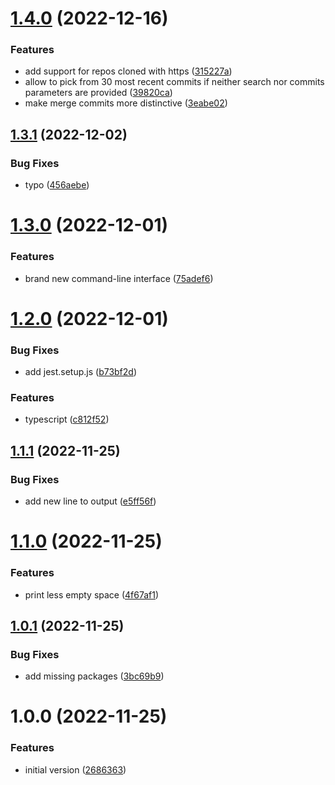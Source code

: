 # [1.4.0](https://github.com/PitcherAG/pitcher-cherry-release/compare/v1.3.1...v1.4.0) (2022-12-16)


### Features

* add support for repos cloned with https ([315227a](https://github.com/PitcherAG/pitcher-cherry-release/commit/315227a704cd9ec60258ca14091277dece3e7bfe))
* allow to pick from 30 most recent commits if neither search nor commits parameters are provided ([39820ca](https://github.com/PitcherAG/pitcher-cherry-release/commit/39820ca8ed64a87aba7f044dc926d72d77d7a51b))
* make merge commits more distinctive ([3eabe02](https://github.com/PitcherAG/pitcher-cherry-release/commit/3eabe02824b289b348ff2ede4c2bcce36eb3767d))

## [1.3.1](https://github.com/PitcherAG/pitcher-cherry-release/compare/v1.3.0...v1.3.1) (2022-12-02)


### Bug Fixes

* typo ([456aebe](https://github.com/PitcherAG/pitcher-cherry-release/commit/456aebe1b2cde2def791fb0c9e79576afff6044e))

# [1.3.0](https://github.com/PitcherAG/pitcher-cherry-release/compare/v1.2.0...v1.3.0) (2022-12-01)


### Features

* brand new command-line interface ([75adef6](https://github.com/PitcherAG/pitcher-cherry-release/commit/75adef69577ddee376ad8bc45d4ad3acd359d611))

# [1.2.0](https://github.com/PitcherAG/pitcher-cherry-release/compare/v1.1.1...v1.2.0) (2022-12-01)


### Bug Fixes

* add jest.setup.js ([b73bf2d](https://github.com/PitcherAG/pitcher-cherry-release/commit/b73bf2df93b783232fc7efeeba64b2904b404583))


### Features

* typescript ([c812f52](https://github.com/PitcherAG/pitcher-cherry-release/commit/c812f5250da38c28f4f4518f6b46e5e372620c14))

## [1.1.1](https://github.com/PitcherAG/pitcher-cherry-release/compare/v1.1.0...v1.1.1) (2022-11-25)


### Bug Fixes

* add new line to output ([e5ff56f](https://github.com/PitcherAG/pitcher-cherry-release/commit/e5ff56ffc8a3e57b441a858b89b1491dfddcff22))

# [1.1.0](https://github.com/PitcherAG/pitcher-cherry-release/compare/v1.0.1...v1.1.0) (2022-11-25)


### Features

* print less empty space ([4f67af1](https://github.com/PitcherAG/pitcher-cherry-release/commit/4f67af1a6ccc25a85da16399c76c51c36a4f7cfd))

## [1.0.1](https://github.com/PitcherAG/pitcher-cherry-release/compare/v1.0.0...v1.0.1) (2022-11-25)


### Bug Fixes

* add missing packages ([3bc69b9](https://github.com/PitcherAG/pitcher-cherry-release/commit/3bc69b929f31e3d17006e49f0f6f1c491595497f))

# 1.0.0 (2022-11-25)


### Features

* initial version ([2686363](https://github.com/PitcherAG/pitcher-cherry-release/commit/26863632496f239ff4cb9bae6e14ce406af855d8))
